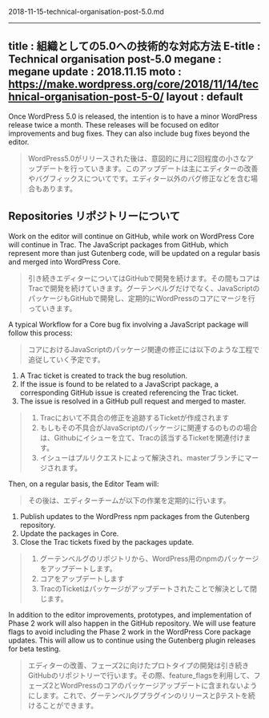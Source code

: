 2018-11-15-technical-organisation-post-5.0.md

---
title : 組織としての5.0への技術的な対応方法
E-title : Technical organisation post-5.0
megane : megane
update : 2018.11.15
moto : https://make.wordpress.org/core/2018/11/14/technical-organisation-post-5-0/
layout : default
---

Once WordPress 5.0 is released, the intention is to have a minor WordPress release twice a month. These releases will be focused on editor improvements and bug fixes. They can also include bug fixes beyond the editor.

> WordPress5.0がリリースされた後は、意図的に月に2回程度の小さなアップデートを行っていきます。このアップデートは主にエディターの改善やバグフィックスについてです。エディター以外のバグ修正などを含む場合もあります。


## Repositories リポジトリーについて

Work on the editor will continue on GitHub, while work on WordPress Core will continue in Trac. The JavaScript packages from GitHub, which represent more than just Gutenberg code, will be updated on a regular basis and merged into WordPress Core.

> 引き続きエディターについてはGitHubで開発を続けます。その間もコアはTracで開発を続けていきます。グーテンベルグだけでなく、JavaScriptのパッケージもGitHubで開発し、定期的にWordPressのコアにマージを行っていきます。

A typical Workflow for a Core bug fix involving a JavaScript package will follow this process:

> コアにおけるJavaScriptのパッケージ関連の修正には以下のような工程で追従していく予定です。

1. A Trac ticket is created to track the bug resolution.
1. If the issue is found to be related to a JavaScript package, a corresponding GitHub issue is created referencing the Trac ticket.
1. The issue is resolved in a GitHub pull request and merged to master.

> 1. Tracにおいて不具合の修正を追跡するTicketが作成されます
> 2. もしもその不具合がJavaScriptのパッケージに関連するのものの場合は、Githubにイシューを立て、Tracの該当するTicketを関連付けます。
> 3. イシューはプルリクエストによって解決され、masterブランチにマージされます。

Then, on a regular basis, the Editor Team will:

> その後は、エディターチームが以下の作業を定期的に行います。

1. Publish updates to the WordPress npm packages from the Gutenberg repository.
1. Update the packages in Core.
1. Close the Trac tickets fixed by the packages update.

> 1. グーテンベルグのリポジトリから、WordPress用のnpmのパッケージをアップデートします。
> 2. コアをアップデートします
> 3. TracのTicketはパッケージがアップデートされたことで解決として閉じます。

In addition to the editor improvements, prototypes, and implementation of Phase 2 work will also happen in the GitHub repository. We will use feature flags to avoid including the Phase 2 work in the WordPress Core package updates. This will allow us to continue using the Gutenberg plugin releases for beta testing.

> エディターの改善、フェーズ2に向けたプロトタイプの開発は引き続きGitHubのリポジトリーで行います。その際、feature_flagsを利用して、フェーズ2とWordPressのコアのパッケージアップデートに含まれないようにします。これで、グーテンベルグプラグインのリリースとβテストを続けることができます。
